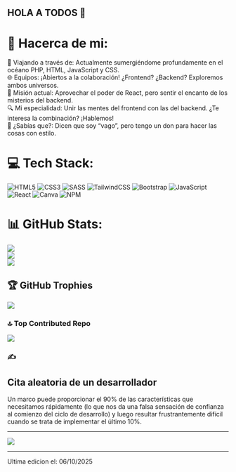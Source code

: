 ## HOLA A TODOS 👋

<!--
**pedro2000dev/pedro2000dev** is a ✨ _special_ ✨ repository because its `README.md` (this file) appears on your GitHub profile.

Here are some ideas to get you started:

- 🔭 I’m currently working on ...
- 🌱 I’m currently learning ...
- 👯 I’m looking to collaborate on ...
- 🤔 I’m looking for help with ...
- 💬 Ask me about ...
- 📫 How to reach me: ...
- 😄 Pronouns: ...
- ⚡ Fun fact: ...
-->

# 💫 Hacerca de mi:
🚀 Viajando a través de: Actualmente sumergiéndome profundamente en el océano PHP, HTML, JavaScript y CSS.<br>🌐 Equipos: ¡Abiertos a la colaboración! ¿Frontend? ¿Backend? Exploremos ambos universos.<br>📘 Misión actual: Aprovechar el poder de React, pero sentir el encanto de los misterios del backend.<br>🔍 Mi especialidad: Unir las mentes del frontend con las del backend. ¿Te interesa la combinación? ¡Hablemos!<br>🌟 ¿Sabías que?: Dicen que soy “vago”, pero tengo un don para hacer las cosas con estilo.



# 💻 Tech Stack:
![HTML5](https://img.shields.io/badge/html5-%23E34F26.svg?style=for-the-badge&logo=html5&logoColor=white) ![CSS3](https://img.shields.io/badge/css3-%231572B6.svg?style=for-the-badge&logo=css3&logoColor=white)  ![SASS](https://img.shields.io/badge/SASS-hotpink.svg?style=for-the-badge&logo=SASS&logoColor=white) ![TailwindCSS](https://img.shields.io/badge/tailwindcss-%2338B2AC.svg?style=for-the-badge&logo=tailwind-css&logoColor=white) ![Bootstrap](https://img.shields.io/badge/bootstrap-%23563D7C.svg?style=for-the-badge&logo=bootstrap&logoColor=white) ![JavaScript](https://img.shields.io/badge/javascript-%23323330.svg?style=for-the-badge&logo=javascript&logoColor=%23F7DF1E) ![React](https://img.shields.io/badge/react-%2320232a.svg?style=for-the-badge&logo=react&logoColor=%2361DAFB) ![Canva](https://img.shields.io/badge/Canva-%2300C4CC.svg?style=for-the-badge&logo=Canva&logoColor=white) 
![NPM](https://img.shields.io/badge/NPM-%23CB3837.svg?style=for-the-badge&logo=npm&logoColor=white)

# 📊 GitHub Stats:
![](https://github-readme-stats.vercel.app/api?username=Aneal07&theme=dark&hide_border=false&include_all_commits=false&count_private=false)<br/>
![](https://github-readme-streak-stats.herokuapp.com/?user=Aneal07&theme=dark&hide_border=false)<br/>
![](https://github-readme-stats.vercel.app/api/top-langs/?username=Aneal07&theme=dark&hide_border=false&include_all_commits=false&count_private=false&layout=compact)

## 🏆 GitHub Trophies
![](https://github-profile-trophy.vercel.app/?username=Aneal07&theme=onedark&no-frame=true&no-bg=false&margin-w=4)

### 🔝 Top Contributed Repo
![](https://github-contributor-stats.vercel.app/api?username=Aneal07&limit=5&theme=tokyonight&combine_all_yearly_contributions=true)

### ✍️ <h2>Cita aleatoria de un desarrollador</h2>
  Un marco puede proporcionar el 90% de las características que necesitamos rápidamente (lo que nos da una falsa sensación de confianza al comienzo del 
ciclo de desarrollo) y luego resultar frustrantemente difícil cuando se trata de implementar el último 10%.

---
[![](https://visitcount.itsvg.in/api?id=Aneal07&icon=2&color=4)](https://visitcount.itsvg.in)

------


Ultima edicion el: 06/10/2025
